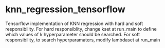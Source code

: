 # knn_regression_tensorflow
Tensorflow implementation of KNN regression with hard and soft responsibility. For hard responsiblity, change kset at run_main to define which values of k hyperparameter should be searched. For soft responsibility, to search hyperparamaters, modify lambdaset at run_main
